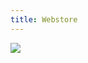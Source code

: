 ```yaml
---
title: Webstore
---
```

![](https://www.images.photojaanic.com/homepage/banners/in/newui2020/images/featured/Featured24_PhotoMag.jpg)
